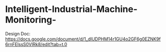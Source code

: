 # Intelligent-Industrial-Machine-Monitoring-


Design Doc:
https://docs.google.com/document/d/1_dlUDPHM14r1GU4o2GF6g0EZNK9f6rnFElssS0VlRk8/edit?tab=t.0
